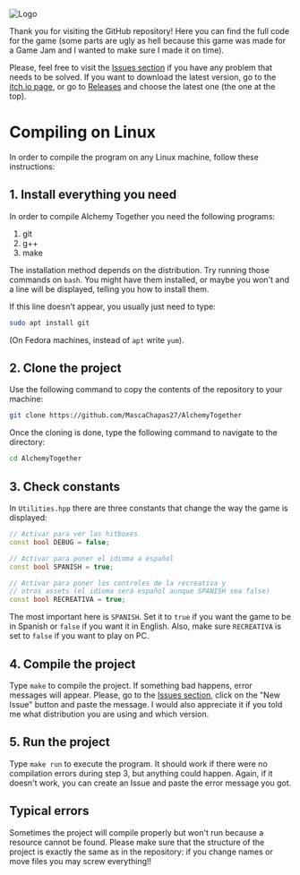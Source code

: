 ![Logo](https://img.itch.zone/aW1nLzE1MTY4MDE4LnBuZw==/original/CDpOiF.png)

Thank you for visiting the GitHub repository! Here you can find the full code for the game (some parts are ugly as hell because this game was made for a Game Jam and I wanted to make sure I made it on time).

Please, feel free to visit the [Issues section](https://github.com/MascaChapas27/AlchemyTogether/issues) if you have any problem that needs to be solved. If you want to download the latest version, go to the [itch.io page](https://mascachapas27.itch.io/alchemy-together), or go to [Releases](https://github.com/MascaChapas27/AlchemyTogether/releases) and choose the latest one (the one at the top).

# Compiling on Linux

In order to compile the program on any Linux machine, follow these instructions:

## 1. Install everything you need

In order to compile Alchemy Together you need the following programs:

1. git
2. g++
3. make

The installation method depends on the distribution. Try running those commands on `bash`. You might have them installed, or maybe you won't and a line will be displayed, telling you how to install them.

If this line doesn't appear, you usually just need to type:

```bash
sudo apt install git
```
(On Fedora machines, instead of `apt` write `yum`).

## 2. Clone the project

Use the following command to copy the contents of the repository to your machine:

```bash
git clone https://github.com/MascaChapas27/AlchemyTogether
```

Once the cloning is done, type the following command to navigate to the directory:

```bash
cd AlchemyTogether
```

## 3. Check constants

In `Utilities.hpp` there are three constants that change the way the game is displayed:

```cpp
// Activar para ver las hitboxes
const bool DEBUG = false;

// Activar para poner el idioma a español
const bool SPANISH = true;

// Activar para poner los controles de la recreativa y
// otros assets (el idioma será español aunque SPANISH sea false)
const bool RECREATIVA = true;
```

The most important here is `SPANISH`. Set it to `true` if you want the game to be in Spanish or `false` if you want it in English. Also, make sure `RECREATIVA` is set to `false` if you want to play on PC.

## 4. Compile the project

Type `make` to compile the project. If something bad happens, error messages will appear. Please, go to the [Issues section](https://github.com/MascaChapas27/AlchemyTogether/issues), click on the "New Issue" button and paste the message. I would also appreciate it if you told me what distribution you are using and which version.

## 5. Run the project

Type `make run` to execute the program. It should work if there were no compilation errors during step 3, but anything could happen. Again, if it doesn't work, you can create an Issue and paste the error message you got.

## Typical errors

Sometimes the project will compile properly but won't run because a resource cannot be found. Please make sure that the structure of the project is exactly the same as in the repository: if you change names or move files you may screw everything!!
